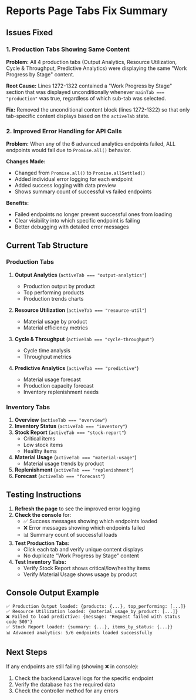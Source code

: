 # Reports Page Tabs Fix Summary

## Issues Fixed

### 1. **Production Tabs Showing Same Content**
**Problem:** All 4 production tabs (Output Analytics, Resource Utilization, Cycle & Throughput, Predictive Analytics) were displaying the same "Work Progress by Stage" content.

**Root Cause:** Lines 1272-1322 contained a "Work Progress by Stage" section that was displayed unconditionally whenever `mainTab === "production"` was true, regardless of which sub-tab was selected.

**Fix:** Removed the unconditional content block (lines 1272-1322) so that only tab-specific content displays based on the `activeTab` state.

### 2. **Improved Error Handling for API Calls**
**Problem:** When any of the 6 advanced analytics endpoints failed, ALL endpoints would fail due to `Promise.all()` behavior.

**Changes Made:**
- Changed from `Promise.all()` to `Promise.allSettled()`
- Added individual error logging for each endpoint
- Added success logging with data preview
- Shows summary count of successful vs failed endpoints

**Benefits:**
- Failed endpoints no longer prevent successful ones from loading
- Clear visibility into which specific endpoint is failing
- Better debugging with detailed error messages

## Current Tab Structure

### Production Tabs
1. **Output Analytics** (`activeTab === "output-analytics"`)
   - Production output by product
   - Top performing products
   - Production trends charts

2. **Resource Utilization** (`activeTab === "resource-util"`)
   - Material usage by product
   - Material efficiency metrics

3. **Cycle & Throughput** (`activeTab === "cycle-throughput"`)
   - Cycle time analysis
   - Throughput metrics

4. **Predictive Analytics** (`activeTab === "predictive"`)
   - Material usage forecast
   - Production capacity forecast
   - Inventory replenishment needs

### Inventory Tabs
1. **Overview** (`activeTab === "overview"`)
2. **Inventory Status** (`activeTab === "inventory"`)
3. **Stock Report** (`activeTab === "stock-report"`)
   - Critical items
   - Low stock items
   - Healthy items
4. **Material Usage** (`activeTab === "material-usage"`)
   - Material usage trends by product
5. **Replenishment** (`activeTab === "replenishment"`)
6. **Forecast** (`activeTab === "forecast"`)

## Testing Instructions

1. **Refresh the page** to see the improved error logging
2. **Check the console** for:
   - ✅ Success messages showing which endpoints loaded
   - ❌ Error messages showing which endpoints failed
   - 📊 Summary count of successful loads
3. **Test Production Tabs:**
   - Click each tab and verify unique content displays
   - No duplicate "Work Progress by Stage" content
4. **Test Inventory Tabs:**
   - Verify Stock Report shows critical/low/healthy items
   - Verify Material Usage shows usage by product

## Console Output Example

```
✅ Production Output loaded: {products: {...}, top_performing: [...]}
✅ Resource Utilization loaded: {material_usage_by_product: [...]}
❌ Failed to load predictive: {message: "Request failed with status code 500"}
✅ Stock Report loaded: {summary: {...}, items_by_status: {...}}
📊 Advanced analytics: 5/6 endpoints loaded successfully
```

## Next Steps

If any endpoints are still failing (showing ❌ in console):
1. Check the backend Laravel logs for the specific endpoint
2. Verify the database has the required data
3. Check the controller method for any errors
